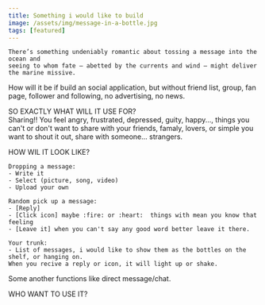 ```yaml
---
title: Something i would like to build
image: /assets/img/message-in-a-bottle.jpg
tags: [featured]
---
```

```
There’s something undeniably romantic about tossing a message into the ocean and 
seeing to whom fate — abetted by the currents and wind — might deliver the marine missive.

```
How will it be if build an social application, but without friend list, group, fan page, follower and following, no advertising, no news.

SO EXACTLY WHAT WILL IT USE FOR?  
Sharing!! You feel angry, frustrated, depressed, guity, happy..., things you can't or don't want to share with your friends, famaly, lovers, or simple you want to shout it out, share with someone... strangers.

HOW WIL IT LOOK LIKE?
```
Dropping a message: 	     
- Write it  
- Select (picture, song, video)  
- Upload your own  

Random pick up a message: 
- [Reply]  
- [Click icon] maybe :fire: or :heart:  things with mean you know that feeling  
- [Leave it] when you can't say any good word better leave it there.   

Your trunk:
- List of messages, i would like to show them as the bottles on the shelf, or hanging on.   
When you recive a reply or icon, it will light up or shake.
```
Some another functions like direct message/chat.  

WHO WANT TO USE IT?